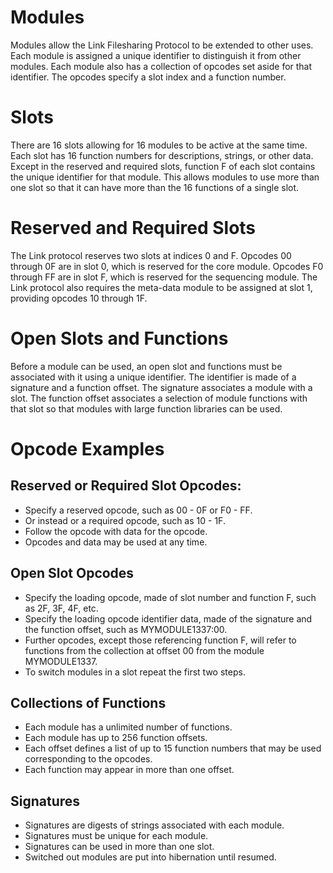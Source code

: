 # Modules
Modules allow the Link Filesharing Protocol to be extended to other uses. Each module is assigned a unique identifier to distinguish it from other modules. Each module also has a collection of opcodes set aside for that identifier. The opcodes specify a slot index and a function number.

# Slots
There are 16 slots allowing for 16 modules to be active at the same time. Each slot has 16 function numbers for descriptions, strings, or other data. Except in the reserved and required slots, function F of each slot contains the unique identifier for that module. This allows modules to use more than one slot so that it can have more than the 16 functions of a single slot.

# Reserved and Required Slots
The Link protocol reserves two slots at indices 0 and F. Opcodes 00 through 0F are in slot 0, which is reserved for the core module. Opcodes F0 through FF are in slot F, which is reserved for the sequencing module. The Link protocol also requires the meta-data module to be assigned at slot 1, providing opcodes 10 through 1F.

# Open Slots and Functions
Before a module can be used, an open slot and functions must be associated with it using a unique identifier. The identifier is made of a signature and a function offset. The signature associates a module with a slot. The function offset associates a selection of module functions with that slot so that modules with large function libraries can be used.

# Opcode Examples
## Reserved or Required Slot Opcodes:
 * Specify a reserved opcode, such as 00 - 0F or F0 - FF.
 * Or instead or a required opcode, such as 10 - 1F.
 * Follow the opcode with data for the opcode.
 * Opcodes and data may be used at any time.

## Open Slot Opcodes
 * Specify the loading opcode, made of slot number and function F, such as 2F, 3F, 4F, etc.
 * Specify the loading opcode identifier data, made of the signature and the function offset, such as MYMODULE1337:00.
 * Further opcodes, except those referencing function F, will refer to functions from the collection at offset 00 from the module MYMODULE1337.
 * To switch modules in a slot repeat the first two steps.

## Collections of Functions
 * Each module has a unlimited number of functions.
 * Each module has up to 256 function offsets.
 * Each offset defines a list of up to 15 function numbers that may be used corresponding to the opcodes.
 * Each function may appear in more than one offset.

## Signatures
 * Signatures are digests of strings associated with each module.
 * Signatures must be unique for each module.
 * Signatures can be used in more than one slot.
 * Switched out modules are put into hibernation until resumed.


